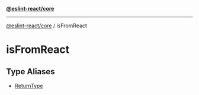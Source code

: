 [**@eslint-react/core**](../../README.md)

***

[@eslint-react/core](../../README.md) / isFromReact

# isFromReact

## Type Aliases

- [ReturnType](type-aliases/ReturnType.md)
